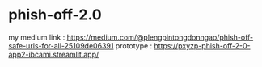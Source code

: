 # phish-off-2.0
my medium link : https://medium.com/@plengpintongdonngao/phish-off-safe-urls-for-all-25109de06391
prototype : https://pxyzp-phish-off-2-0-app2-ibcami.streamlit.app/
